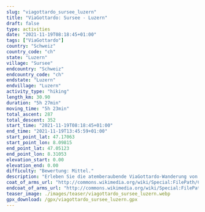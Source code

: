 ```yaml
---
slug: "viagottardo_sursee_luzern"
title: "ViaGottardo: Sursee - Luzern"
draft: false
type: activities
date: "2021-11-19T08:18:45+01:00"
tags: ["ViaGottardo"]
country: "Schweiz"
country_code: "ch"
state: "Luzern"
village: "Sursee"
endcountry: "Schweiz"
endcountry_code: "ch"
endstate: "Luzern"
endvillage: "Luzern"
activity_type: "hiking"
length_km: 30.90
duration: "5h 27min"
moving_time: "5h 23min"
total_ascent: 287
total_descent: 352
start_time: "2021-11-19T08:18:45+01:00"
end_time: "2021-11-19T13:45:59+01:00"
start_point_lat: 47.17063
start_point_lon: 8.09815
end_point_lat: 47.05123
end_point_lon: 8.31053
elevation_start: 0.00
elevation_end: 0.00
difficulty: "Bewertung: Mittel."
description: "Erleben Sie die atemberaubende ViaGottardo-Wanderung von Sursee nach Luzern. Die 30,90 km lange Strecke bietet eine angenehme Wanderzeit von 5 Stunden und 27 Minuten, inklusive Pausen. Mit einem Gesamtaufstieg von 287 Metern und einem Gesamtabstieg von 352 Metern können Sie die Schönheit der Schweizer Landschaft entdecken"
coat_of_arms_url: "http://commons.wikimedia.org/wiki/Special:FilePath/Coat%20of%20arms%20of%20Sursee.svg"
endcoat_of_arms_url: "http://commons.wikimedia.org/wiki/Special:FilePath/CHE%20Luzern%20COA.svg"
teaser_image: ./images/teaser/viagottardo_sursee_luzern.webp
gpx_download: /gpx/viagottardo_sursee_luzern.gpx
---
```

